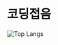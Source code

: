 # 코딩접음

![Top Langs](https://github-readme-stats.vercel.app/api/top-langs/?username=seohayeon&langs_count=10)
